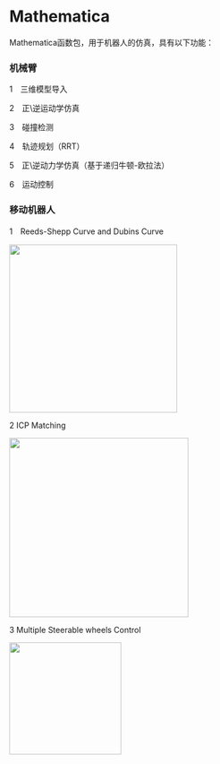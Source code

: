 # Mathematica
  Mathematica函数包，用于机器人的仿真，具有以下功能：

### 机械臂

1　三维模型导入

2　正\逆运动学仿真

3　碰撞检测

4　轨迹规划（RRT）

5　正\逆动力学仿真（基于递归牛顿-欧拉法）

6　运动控制

### 移动机器人

1　Reeds-Shepp Curve and Dubins Curve

<img src="https://raw.githubusercontent.com/robinvista/Mathematica/master/gif/5-1.gif" height="300" />

2  ICP Matching

<img src="https://github.com/robinvista/Mathematica/blob/master/gif/2.gif" height="320" />

3  Multiple Steerable wheels Control


<img src="https://github.com/robinvista/Mathematica/blob/master/gif/10.gif" height="200" />
